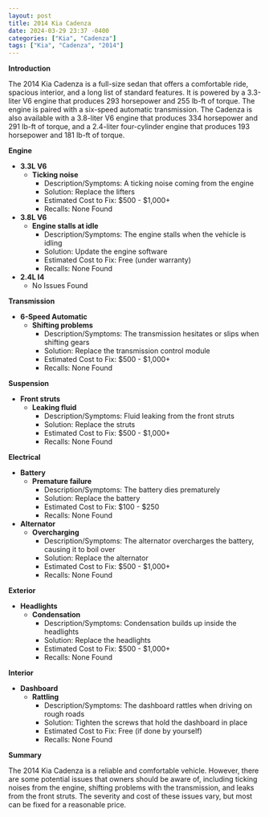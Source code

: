 ```yaml
---
layout: post
title: 2014 Kia Cadenza
date: 2024-03-29 23:37 -0400
categories: ["Kia", "Cadenza"]
tags: ["Kia", "Cadenza", "2014"]
---
```

**Introduction**

The 2014 Kia Cadenza is a full-size sedan that offers a comfortable ride, spacious interior, and a long list of standard features. It is powered by a 3.3-liter V6 engine that produces 293 horsepower and 255 lb-ft of torque. The engine is paired with a six-speed automatic transmission. The Cadenza is also available with a 3.8-liter V6 engine that produces 334 horsepower and 291 lb-ft of torque, and a 2.4-liter four-cylinder engine that produces 193 horsepower and 181 lb-ft of torque.

**Engine**
* **3.3L V6**
    * **Ticking noise**
        * Description/Symptoms: A ticking noise coming from the engine
        * Solution: Replace the lifters
        * Estimated Cost to Fix: $500 - $1,000+
        * Recalls: None Found
* **3.8L V6**
    * **Engine stalls at idle**
        * Description/Symptoms: The engine stalls when the vehicle is idling
        * Solution: Update the engine software
        * Estimated Cost to Fix: Free (under warranty)
        * Recalls: None Found
* **2.4L I4**
    * No Issues Found

**Transmission**
* **6-Speed Automatic**
    * **Shifting problems**
        * Description/Symptoms: The transmission hesitates or slips when shifting gears
        * Solution: Replace the transmission control module
        * Estimated Cost to Fix: $500 - $1,000+
        * Recalls: None Found

**Suspension**
* **Front struts**
    * **Leaking fluid**
        * Description/Symptoms: Fluid leaking from the front struts
        * Solution: Replace the struts
        * Estimated Cost to Fix: $500 - $1,000+
        * Recalls: None Found

**Electrical**
* **Battery**
    * **Premature failure**
        * Description/Symptoms: The battery dies prematurely
        * Solution: Replace the battery
        * Estimated Cost to Fix: $100 - $250
        * Recalls: None Found
* **Alternator**
    * **Overcharging**
        * Description/Symptoms: The alternator overcharges the battery, causing it to boil over
        * Solution: Replace the alternator
        * Estimated Cost to Fix: $500 - $1,000+
        * Recalls: None Found

**Exterior**
* **Headlights**
    * **Condensation**
        * Description/Symptoms: Condensation builds up inside the headlights
        * Solution: Replace the headlights
        * Estimated Cost to Fix: $500 - $1,000+
        * Recalls: None Found

**Interior**
* **Dashboard**
    * **Rattling**
        * Description/Symptoms: The dashboard rattles when driving on rough roads
        * Solution: Tighten the screws that hold the dashboard in place
        * Estimated Cost to Fix: Free (if done by yourself)
        * Recalls: None Found

**Summary**

The 2014 Kia Cadenza is a reliable and comfortable vehicle. However, there are some potential issues that owners should be aware of, including ticking noises from the engine, shifting problems with the transmission, and leaks from the front struts. The severity and cost of these issues vary, but most can be fixed for a reasonable price.
